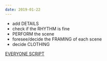 ```yaml
---
date: 2019-01-22
---
```

- add DETAILS
- check if the RHYTHM is fine
- PERFORM the scene
- foresee/decide the FRAMING of each scene
- decide CLOTHING

[EVERYONE SCRIPT](https://docs.google.com/document/d/15m2bvKTECWmalhytgYu5GV4wozVBnsh9t5SDfwMHREY/edit?_escaped_fragment_=)